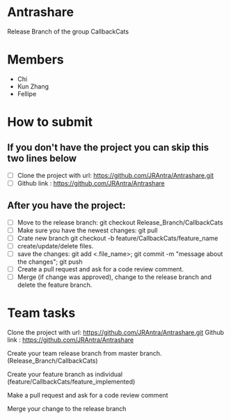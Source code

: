 # Antrashare

Release Branch of the group CallbackCats

# Members

- Chi
- Kun Zhang
- Fellipe

# How to submit

## If you don't have the project you can skip this two lines below

- [ ] Clone the project with url: https://github.com/JRAntra/Antrashare.git
- [ ] Github link : https://github.com/JRAntra/Antrashare

## After you have the project:

- [ ] Move to the release branch: git checkout Release_Branch/CallbackCats
- [ ] Make sure you have the newest changes: git pull
- [ ] Crate new branch git checkout -b feature/CallbackCats/feature_name
- [ ] create/update/delete files.
- [ ] save the changes: git add <.file_name>; git commit -m "message about the changes"; git push
- [ ] Create a pull request and ask for a code review comment.
- [ ] Merge (if change was approved), change to the release branch and delete the feature branch.

# Team tasks

Clone the project with url: https://github.com/JRAntra/Antrashare.git
Github link : https://github.com/JRAntra/Antrashare

Create your team release branch from master branch. (Release_Branch/CallbackCats)

Create your feature branch as individual (feature/CallbackCats/feature_implemented)

Make a pull request and ask for a code review comment

Merge your change to the release branch
